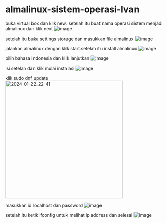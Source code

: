 # almalinux-sistem-operasi-Ivan

buka virtual box dan klik new. setelah itu buat nama operasi sistem menjadi almalinux dan klik next
![image](https://github.com/mhmdIvan/almalinux-sistem-operasi-Ivan/assets/126401161/5a37b99c-6402-401c-af74-2b5ed121604a)

setelah itu buka settings storage dan masukkan file almalinux
![image](https://github.com/mhmdIvan/almalinux-sistem-operasi-Ivan/assets/126401161/a167a958-8e68-42d0-b2fb-31669b627c7b)

jalankan almalinux dengan klik start.setelah itu install almalinux
![image](https://github.com/mhmdIvan/almalinux-sistem-operasi-Ivan/assets/126401161/2bbe55bf-99fc-480e-acff-0e23b1c821e6)

pilih bahasa indonesia dan klik lanjutkan
![image](https://github.com/mhmdIvan/almalinux-sistem-operasi-Ivan/assets/126401161/ccb4934c-31a9-40f2-9d1c-43c98612e57e)

isi setelan dan klik mulai instalasi
![image](https://github.com/mhmdIvan/almalinux-sistem-operasi-Ivan/assets/126401161/b23b084c-73a7-4564-b2fb-94099a9e604d)

klik sudo dnf update
<img width="370" alt="2024-01-22_22-41" src="https://github.com/mhmdIvan/almalinux-sistem-operasi-Ivan/assets/126401161/11840dc7-a4cb-4555-b3cb-57dbf784c61a">

masukkan id localhost dan password
![image](https://github.com/mhmdIvan/almalinux-sistem-operasi-Ivan/assets/126401161/9ba898f5-4487-4fe7-ab9a-f1690b13941c)

setelah itu ketik ifconfig untuk melihat ip address dan selesai
![image](https://github.com/mhmdIvan/almalinux-sistem-operasi-Ivan/assets/126401161/a0750c14-2371-4699-b380-2a2ac6f1f9ff)

